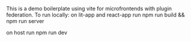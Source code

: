 This is a demo boilerplate using vite for microfrontends with plugin federation.
To run locally:
on lit-app and react-app run npm run build && npm run server

on host run npm run dev
